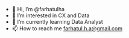 - 👋 Hi, I’m @farhatulha
- 👀 I’m interested in CX and Data
- 🌱 I’m currently learning Data Analyst
- 📫 How to reach me farhatul.h.a@gmail.com

<!---
farhatulha/farhatulha is a ✨ special ✨ repository because its `README.md` (this file) appears on your GitHub profile.
You can click the Preview link to take a look at your changes.
--->
